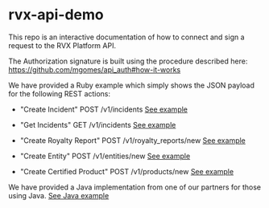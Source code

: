 # rvx-api-demo

This repo is an interactive documentation of how to connect and sign a request to the RVX Platform API.

The Authorization signature is built using the procedure described here:
https://github.com/mgomes/api_auth#how-it-works

We have provided a Ruby example which simply shows the JSON payload for the following REST actions:

- "Create Incident" POST /v1/incidents [See example](https://github.com/ruvixx/rvx-api-demo/blob/master/ruby/example_create_incident.rb)

- "Get Incidents" GET /v1/incidents [See example](https://github.com/ruvixx/rvx-api-demo/blob/master/ruby/example_get_incidents.rb)

- "Create Royalty Report" POST /v1/royalty_reports/new [See example](https://github.com/ruvixx/rvx-api-demo/blob/master/ruby/example_create_royalty_report.rb)

- "Create Entity" POST /v1/entities/new [See example](https://github.com/ruvixx/rvx-api-demo/blob/master/ruby/example_create_entity.rb)

- "Create Certified Product" POST /v1/products/new [See example](https://github.com/ruvixx/rvx-api-demo/blob/master/ruby/example_create_product.rb)


We have provided a Java implementation from one of our partners for those using Java. [See Java example](https://github.com/ruvixx/rvx-api-demo/blob/master/java)